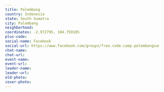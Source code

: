 ```yaml
---
title: Palembang
country: Indonesia
state: South Sumatra
city: Palembang
neighborhood: 
coordinates: -2.972795, 104.759185
plus-code:
social-name: Facebook
social-url: https://www.facebook.com/groups/free.code.camp.palembangsumsel/
chat-name:
chat-url:
event-name:
event-url:
leader-name:
leader-url:
old-photo: 
cover-photo:
---
```

